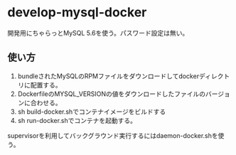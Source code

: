 # develop-mysql-docker

開発用にちゃらっとMySQL 5.6を使う。パスワード設定は無い。

## 使い方

1. bundleされたMySQLのRPMファイルをダウンロードしてdockerディレクトリに配置する。
1. DockerfileのMYSQL_VERSIONの値をダウンロードしたファイルのバージョンに合わせる。
1. sh build-docker.shでコンテナイメージをビルドする
1. sh run-docker.shでコンテナを起動する。

supervisorを利用してバックグラウンド実行するにはdaemon-docker.shを使う。